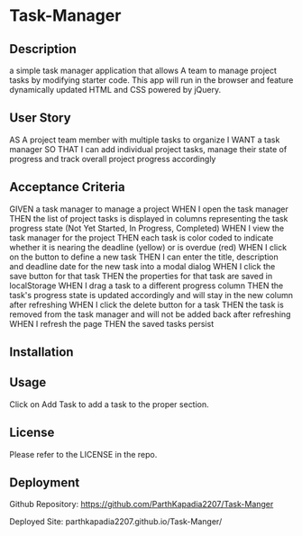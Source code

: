 # Task-Manager

## Description
a simple task manager application that allows A team to manage project tasks by modifying starter code. This app will run in the browser and feature dynamically updated HTML and CSS powered by jQuery.

## User Story

AS A project team member with multiple tasks to organize
I WANT a task manager 
SO THAT I can add individual project tasks, manage their state of progress and track overall project progress accordingly

## Acceptance Criteria

GIVEN a task manager to manage a project
WHEN I open the task manager
THEN the list of project tasks is displayed in columns representing the task progress state (Not Yet Started, In Progress, Completed)
WHEN I view the task manager for the project
THEN each task is color coded to indicate whether it is nearing the deadline (yellow) or is overdue (red)
WHEN I click on the button to define a new task
THEN I can enter the title, description and deadline date for the new task into a modal dialog
WHEN I click the save button for that task
THEN the properties for that task are saved in localStorage
WHEN I drag a task to a different progress column
THEN the task's progress state is updated accordingly and will stay in the new column after refreshing
WHEN I click the delete button for a task
THEN the task is removed from the task manager and will not be added back after refreshing
WHEN I refresh the page
THEN the saved tasks persist


## Installation

## Usage

Click on Add Task to add a task to the proper section. 

## License

Please refer to the LICENSE in the repo. 

## Deployment 

Github Repository: https://github.com/ParthKapadia2207/Task-Manger

Deployed Site: parthkapadia2207.github.io/Task-Manger/